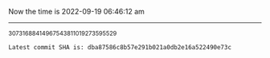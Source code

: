 Now the time is 2022-09-19 06:46:12 am

---

<small>30731688414967543811019273595529</small>

```txt
Latest commit SHA is: dba87586c8b57e291b021a0db2e16a522490e73c
```
